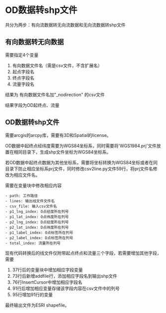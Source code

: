 # OD数据转shp文件
共分为两步：有向流数据转无向流数据和无向流数据转shp文件

## 有向数据转无向数据
需要指定4个变量

1. 有向数据文件名（需是csv文件，不含扩展名）
2. 起点字段名
3. 终点字段名
4. 流量字段名

结果为 有向数据文件名加"_nodirection" 的csv文件

结果字段为OD起终点、流量

## OD数据转shp文件
需要arcgis的arcpy库，需要有3D和Spatial的license。

OD数据中起终点经纬度需要为WGS84坐标系，同时需要将'WGS1984.prj'文件放置在相同目录下，生成shp文件坐标为WGS84坐标系。

若OD数据中起终点数据为其他坐标系，需要将坐标转换为WGS84坐标或者在同目录下防止相应坐标系prj文件，同时修改csv2line.py文件59行，将prj文件名修改为相应文件名。

需要在变量块中修改相应内容

	- path: 工作路径
	- lines: 输出线文件文件名
	- csv_file: 输入csv文件名
	- p1_lng_index: O点经度所在列号
	- p1_lat_index: O点纬度所在列号
	- p2_lng_index: D点经度所在列号
	- p2_lat_index: D点纬度所在列号
	- p1_label_index: O点标签所在列号
	- p2_label_index: D点标签所在列号
	- total_index: 流量所在列号

现有代码转换后的线文件仅附带起点终点和流量三个字段，若需要增加其他字段，需要

1. 37行后的变量块中增加相应字段变量
2. 73行后新增addfile行，添加相应字段名到输出shp文件
3. 76行InsertCursor中增加相应字段名
4. 91行后增加相应变量存储该字段内容在csv文件中的列号
5. 95行增加91行的变量

最终输出文件为ESRI shapefile。